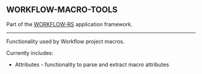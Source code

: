 ## WORKFLOW-MACRO-TOOLS

Part of the [WORKFLOW-RS](https://github.com/workflow-rs) application framework.

***

Functionality used by Workflow project macros.

Currently includes:

* Attributes - functionality to parse and extract macro attributes

